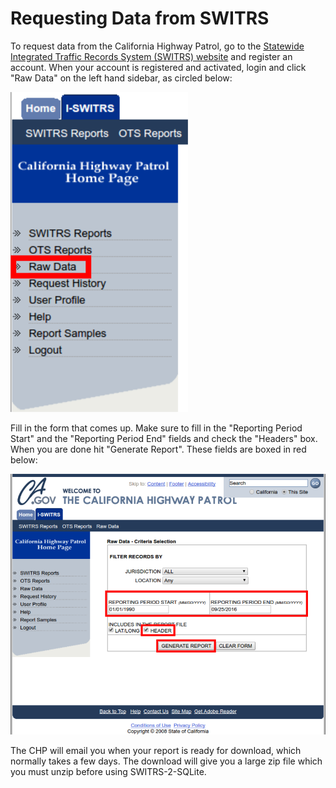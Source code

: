 # Requesting Data from SWITRS

To request data from the California Highway Patrol, go to the
[Statewide Integrated Traffic Records System
(SWITRS) website](http://iswitrs.chp.ca.gov/Reports/jsp/userLogin.jsp) and
register an account. When your account is registered and activated, login and
click "Raw Data" on the left hand sidebar, as circled below:

![The raw data link on the left hand sidebar.](/images/menu.png)

Fill in the form that comes up. Make sure to fill in the "Reporting Period
Start" and the "Reporting Period End" fields and check the "Headers" box. When
you are done hit "Generate Report". These fields are boxed in red below:

![Example of filling out the SWITRS raw data request form.](/images/form.png)

The CHP will email you when your report is ready for
download, which normally takes a few days. The download will give you a large
zip file which you must unzip before using SWITRS-2-SQLite.
